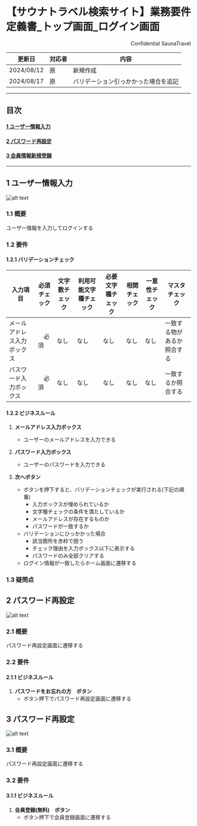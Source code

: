 # 【サウナトラベル検索サイト】業務要件定義書\_トップ画面\_ログイン画面

<div style="text-align: right;">
Confidential SaunaTravel
</div>

|更新日|対応者|内容|
|-|-|-|
| 2024/08/12 | 原 | 新規作成 |
| 2024/08/17 | 原 | バリデーション引っかかった場合を追記 |

***

## 目次
#### [1 ユーザー情報入力](#anchor1)
#### [2 パスワード再設定](#anchor2)
#### [3 会員情報新規登録](#anchor3)

***


<a id="anchor1"></a>

## 1 ユーザー情報入力
![alt text](../image/login.png)


### 1.1 概要

ユーザー情報を入力してログインする

### 1.2 要件

#### 1.2.1 バリデーションチェック


| 入力項目 | 必須チェック                   | 文字数チェック   | 利用可能文字種チェック| 必要文字種チェック |  相関チェック | 一意性チェック | マスタチェック |
| ------ | ------------------------------ | --------------- | ------- | -------| ------- | ------- | ------- |
| メールアドレス入力ボックス  | 　必須   |  なし   | なし| なし| なし  | なし | 一致する物があるか照合する |
| パスワード入力ボックス  | 　必須   | なし  | なし | なし |なし | なし | 一致するか照合する |



#### 1.2.2 ビジネスルール

1. **メールアドレス入力ボックス**
   - ユーザーのメールアドレスを入力できる
   
2. **パスワード入力ボックス**
   - ユーザーのパスワードを入力できる

3. **次へボタン**
   - ボタンを押下すると、バリデーションチェックが実行される(下記の順番)
      -  入力ボックスが埋められているか
      - 文字種チェックの条件を満たしているか
      -  メールアドレスが存在するものか
      -  パスワードが一致するか
   - バリデーションにひっかかった場合
      - 該当箇所を赤枠で囲う
      - チェック理由を入力ボックス以下に表示する
      - パスワードのみ全部クリアする 
   -  ログイン情報が一致したらホーム画面に遷移する


### 1.3 疑問点

<a id="anchor2"></a>


## 2 パスワード再設定
![alt text](../image/login.png)

### 2.1 概要

パスワード再設定画面に遷移する

### 2.2 要件

#### 2.1.1 ビジネスルール

1. **パスワードをお忘れの方　ボタン**
   - ボタン押下でパスワード再設定画面に遷移する

## 3 パスワード再設定
![alt text](../image/login.png)

### 3.1 概要

パスワード再設定画面に遷移する

### 3.2 要件

#### 3.1.1 ビジネスルール

1. **会員登録(無料)　ボタン**
   - ボタン押下で会員登録画面に遷移する
